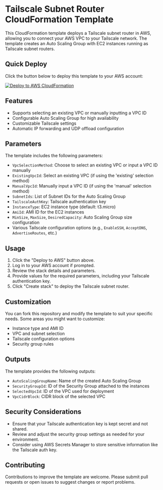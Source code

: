 # Tailscale Subnet Router CloudFormation Template

This CloudFormation template deploys a Tailscale subnet router in AWS, allowing you to connect your AWS VPC to your Tailscale network. The template creates an Auto Scaling Group with EC2 instances running as Tailscale subnet routers.

## Quick Deploy

Click the button below to deploy this template to your AWS account:

[![Deploy to AWS CloudFormation](https://img.shields.io/badge/Deploy%20to-AWS%20CloudFormation-orange.svg?style=flat)](https://console.aws.amazon.com/cloudformation/home?region=us-east-1#/stacks/new?stackName=TailscaleSubnetRouter&templateURL=https://raw.githubusercontent.com/lbrlabs/tailscale-cloudformation-templates/refs/heads/main/ha-subnet-router/template.yaml)

## Features

- Supports selecting an existing VPC or manually inputting a VPC ID
- Configurable Auto Scaling Group for high availability
- Customizable Tailscale settings
- Automatic IP forwarding and UDP offload configuration

## Parameters

The template includes the following parameters:

- `VpcSelectionMethod`: Choose to select an existing VPC or input a VPC ID manually
- `ExistingVpcId`: Select an existing VPC (if using the 'existing' selection method)
- `ManualVpcId`: Manually input a VPC ID (if using the 'manual' selection method)
- `SubnetIds`: List of Subnet IDs for the Auto Scaling Group
- `TailscaleAuthKey`: Tailscale authentication key
- `InstanceType`: EC2 instance type (default: t3.micro)
- `AmiId`: AMI ID for the EC2 instances
- `MinSize`, `MaxSize`, `DesiredCapacity`: Auto Scaling Group size configuration
- Various Tailscale configuration options (e.g., `EnableSSH`, `AcceptDNS`, `AdvertiseRoutes`, etc.)

## Usage

1. Click the "Deploy to AWS" button above.
2. Log in to your AWS account if prompted.
3. Review the stack details and parameters.
4. Provide values for the required parameters, including your Tailscale authentication key.
5. Click "Create stack" to deploy the Tailscale subnet router.

## Customization

You can fork this repository and modify the template to suit your specific needs. Some areas you might want to customize:

- Instance type and AMI ID
- VPC and subnet selection
- Tailscale configuration options
- Security group rules

## Outputs

The template provides the following outputs:

- `AutoScalingGroupName`: Name of the created Auto Scaling Group
- `SecurityGroupId`: ID of the Security Group attached to the instances
- `SelectedVpcId`: ID of the VPC used for deployment
- `VpcCidrBlock`: CIDR block of the selected VPC

## Security Considerations

- Ensure that your Tailscale authentication key is kept secret and not shared.
- Review and adjust the security group settings as needed for your environment.
- Consider using AWS Secrets Manager to store sensitive information like the Tailscale auth key.

## Contributing

Contributions to improve the template are welcome. Please submit pull requests or open issues to suggest changes or report problems.
